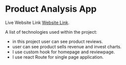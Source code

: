 # Product Analysis App 

Live Website Link [Website Link](https://github.com/facebook/create-react-app).

A list of technologies used within the project:
* in this project user can see product reviews.
* user can see product sells revenue and invest charts.
* I use custom hook for  homepage and reviewpage.
* I use react Route for single page application. 
